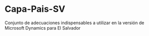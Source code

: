 # Capa-Pais-SV
Conjunto de adecuaciones indispensables a utilizar en la versión de Microsoft Dynamics para El Salvador
